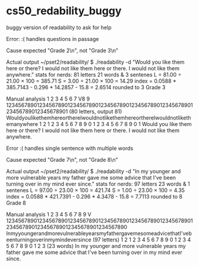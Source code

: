 # cs50_redability_buggy
buggy version of readability to ask for help

Error: :( handles questions in passage

Cause expected "Grade 2\n", not "Grade 3\n"

Actual output ~/pset2/readability/ $ ./readability -d "Would you like them here or there? I would not like them here or there. I would not like them anywhere." stats for nerds: 81 letters 21 words & 3 sentenes L = 81.00 ÷ 21.00 × 100 = 385.71 S = 3.00 ÷ 21.00 × 100 = 14.29 index = 0.0588 * 385.7143 - 0.296 * 14.2857 - 15.8 = 2.6514 rounded to 3 Grade 3

Manual analysis 1 2 3 4 5 6 7 V8 9 123456789012345678901234567890123456789012345678901234567890123456789012345678901 (80 letters, output 81) WouldyoulikethemhereorthereIwouldnotlikethemhereorthereIwouldnotlikethemanywhere 1 2 1 2 3 4 5 6 7 8 9 0 1 2 3 4 5 6 7 8 9 0 1 Would you like them here or there? I would not like them here or there. I would not like them anywhere.

Error :( handles single sentence with multiple words

Cause expected "Grade 7\n", not "Grade 8\n"

Actual output ~/pset2/readability/ $ ./readability -d "In my younger and more vulnerable years my father gave me some advice that I've been turning over in my mind ever since." stats for nerds: 97 letters 23 words & 1 sentenes L = 97.00 ÷ 23.00 × 100 = 421.74 S = 1.00 ÷ 23.00 × 100 = 4.35 index = 0.0588 * 421.7391 - 0.296 * 4.3478 - 15.8 = 7.7113 rounded to 8 Grade 8

Manual analysis 1 2 3 4 5 6 7 8 9 V 1234567890123456789012345678901234567890123456789012345678901234567890123456789012345678901234567890 InmyyoungerandmorevulnerableyearsmyfathergavemesomeadvicethatI'vebeenturningoverinmymindeversince (97 letters) 1 2 1 2 3 4 5 6 7 8 9 0 1 2 3 4 5 6 7 8 9 0 1 2 3 (23 words) In my younger and more vulnerable years my father gave me some advice that I've been turning over in my mind ever since.
